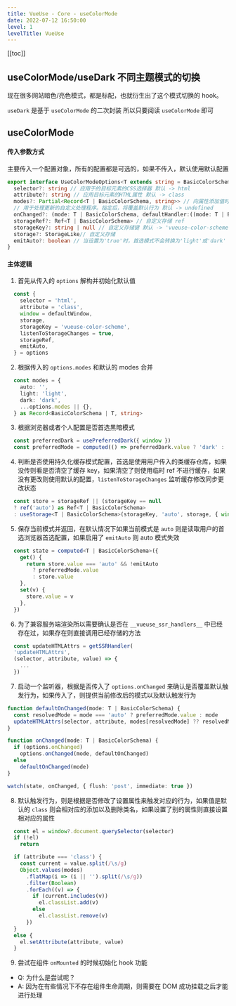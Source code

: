 ```yaml
---
title: VueUse - Core - useColorMode
date: 2022-07-12 16:50:00
level: 1
levelTitle: VueUse
---
```


[[toc]]

## useColorMode/useDark 不同主题模式的切换

现在很多网站暗色/亮色模式，都是标配，也就衍生出了这个模式切换的 hook。

`useDark` 是基于 `useColorMode` 的二次封装 所以只要阅读 `useColorMode` 即可

## useColorMode

#### 传入参数方式

主要传入一个配置对象，所有的配置都是可选的，如果不传入，默认使用默认配置
```typescript
export interface UseColorModeOptions<T extends string = BasicColorSchema> extends StorageOptions<T | BasicColorSchema> {
  selector?: string // 应用于的目标元素的CSS选择器 默认 -> html
  attribute?: string // 应用目标元素的HTML属性 默认 -> class
  modes?: Partial<Record<T | BasicColorSchema, string>> // 向属性添加值时的前缀
  // 用于处理更新的自定义处理程序。指定后，将覆盖默认行为 默认 -> undefined
  onChanged?: (mode: T | BasicColorSchema, defaultHandler:((mode: T | BasicColorSchema) => void)) => void
  storageRef?: Ref<T | BasicColorSchema> // 自定义存储 ref
  storageKey?: string | null // 自定义存储键 默认 -> 'vueuse-color-scheme'
  storage?: StorageLike// 自定义存储
  emitAuto?: boolean // 当设置为'true'时，首选模式不会转换为'light'或'dark' 默认 -> false
}
```

#### 主体逻辑

1. 首先从传入的 `options` 解构并初始化默认值
  ```typescript
    const {
      selector = 'html',
      attribute = 'class',
      window = defaultWindow,
      storage,
      storageKey = 'vueuse-color-scheme',
      listenToStorageChanges = true,
      storageRef,
      emitAuto,
    } = options
  ```
2. 根据传入的 `options.modes` 和默认的 modes 合并
  ```typescript
    const modes = {
      auto: '',
      light: 'light',
      dark: 'dark',
      ...options.modes || {},
    } as Record<BasicColorSchema | T, string>
  ```
3. 根据浏览器或者个人配置是否首选黑暗模式
  ```typescript
    const preferredDark = usePreferredDark({ window })
    const preferredMode = computed(() => preferredDark.value ? 'dark' : 'light')
  ```
4. 判断是否使用持久化缓存模式配置，首选是使用用户传入的类缓存仓库，如果没传则看是否清空了缓存 key，如果清空了则使用临时 ref 不进行缓存，如果没有更改则使用默认的配置，`listenToStorageChanges` 监听缓存修改同步更改状态
  ```typescript
    const store = storageRef || (storageKey == null
    ? ref('auto') as Ref<T | BasicColorSchema>
    : useStorage<T | BasicColorSchema>(storageKey, 'auto', storage, { window, listenToStorageChanges }))
  ```
5. 保存当前模式并返回，在默认情况下如果当前模式是 `auto` 则是读取用户的首选浏览器首选配置，如果启用了 `emitAuto` 则 auto 模式失效
  ```typescript
    const state = computed<T | BasicColorSchema>({
      get() {
        return store.value === 'auto' && !emitAuto
          ? preferredMode.value
          : store.value
      },
      set(v) {
        store.value = v
      },
    })
  ```
6. 为了兼容服务端渲染所以需要确认是否在 `__vueuse_ssr_handlers__` 中已经存在过，如果存在则直接调用已经存储的方法
  ```typescript
    const updateHTMLAttrs = getSSRHandler(
    'updateHTMLAttrs',
    (selector, attribute, value) => {
      ...
    })
  ```
7. 启动一个监听器，根据是否传入了 `options.onChanged` 来确认是否覆盖默认触发行为，如果传入了，则提供当前修改后的模式以及默认触发行为
  ```typescript
  function defaultOnChanged(mode: T | BasicColorSchema) {
    const resolvedMode = mode === 'auto' ? preferredMode.value : mode
    updateHTMLAttrs(selector, attribute, modes[resolvedMode] ?? resolvedMode)
  }

  function onChanged(mode: T | BasicColorSchema) {
    if (options.onChanged)
      options.onChanged(mode, defaultOnChanged)
    else
      defaultOnChanged(mode)
  }

  watch(state, onChanged, { flush: 'post', immediate: true })
  ```
8. 默认触发行为，则是根据是否修改了设置属性来触发对应的行为，如果值是默认的 `class` 则会相对应的添加以及删除类名，如果设置了别的属性则直接设置相对应的属性
  ```typescript
    const el = window?.document.querySelector(selector)
    if (!el)
      return

    if (attribute === 'class') {
      const current = value.split(/\s/g)
      Object.values(modes)
        .flatMap(i => (i || '').split(/\s/g))
        .filter(Boolean)
        .forEach((v) => {
          if (current.includes(v))
            el.classList.add(v)
          else
            el.classList.remove(v)
        })
    }
    else {
      el.setAttribute(attribute, value)
    }
  ```
9. 尝试在组件 `onMounted` 的时候初始化 hook 功能
  - Q: 为什么是尝试呢？
  - A: 因为在有些情况下不存在组件生命周期，则需要在 DOM 成功挂载之后才能进行处理
